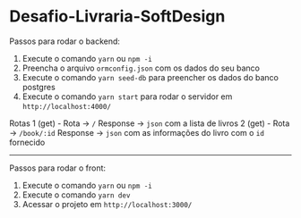 # Desafio-Livraria-SoftDesign

Passos para rodar o backend:
1. Execute o comando `yarn` ou `npm -i`
2. Preencha o arquivo `ormconfig.json` com os dados do seu banco
3. Execute o comando `yarn seed-db` para preencher os dados do banco postgres
4. Execute o comando `yarn start` para rodar o servidor em `http://localhost:4000/`

Rotas
1 (get) - Rota -> `/`           Response -> `json` com a lista de livros
2 (get) - Rota -> `/book/:id`   Response -> `json` com as informações do livro com o `id` fornecido

-------------------------------

Passos para rodar o front:
1. Execute o comando `yarn` ou `npm -i`
2. Execute o comando `yarn dev`
3. Acessar o projeto em `http://localhost:3000/`
